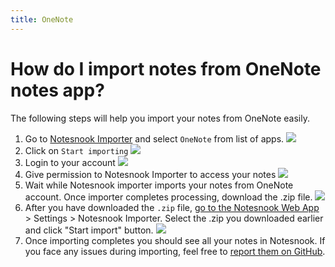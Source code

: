 ```yaml
---
title: OneNote
---
```


# How do I import notes from OneNote notes app?

The following steps will help you import your notes from OneNote easily.

1. Go to [Notesnook Importer](https://importer.notesnook.com) and select `OneNote` from list of apps.
   ![](/static/onenote-importer/1.png)
2. Click on `Start importing`
   ![](/static/onenote-importer/2.png)
3. Login to your account
   ![](/static/onenote-importer/3.png)
4. Give permission to Notesnook Importer to access your notes
   ![](/static/onenote-importer/4.png)
5. Wait while Notesnook importer imports your notes from OneNote account. Once importer completes processing, download the .zip file.
   ![](/static/onenote-importer/5.png)
6. After you have downloaded the `.zip` file, [go to the Notesnook Web App](https://app.notesnook.com/) > Settings > Notesnook Importer. Select the .zip you downloaded earlier and click "Start import" button.
   ![](/static/import-zip-app.png)
7. Once importing completes you should see all your notes in Notesnook. If you face any issues during importing, feel free to [report them on GitHub](https://github.com/streetwriters/notesnook-importer).
